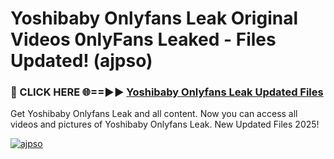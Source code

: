 # Yoshibaby Onlyfans Leak Original Videos 0nlyFans Leaked - Files Updated! (ajpso)

<h3>🔴 CLICK HERE 🌐==►► <a href="https://tinyurl.com/2wckxsce" rel="nofollow">Yoshibaby Onlyfans Leak Updated Files</a></h3>

Get Yoshibaby Onlyfans Leak and all content. Now you can access all videos and pictures of Yoshibaby Onlyfans Leak. New Updated Files 2025!

[![ajpso](https://i.imgur.com/AFduVYN.gif)](https://tinyurl.com/2wckxsce)
